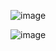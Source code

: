 ![image](https://user-images.githubusercontent.com/79866648/200629934-17639a5e-afc2-4109-84bc-6e251a9931f3.PNG)

![image](https://user-images.githubusercontent.com/79866648/200630038-82a2f142-b1e2-4252-9ec4-befd6db5d14c.PNG)
